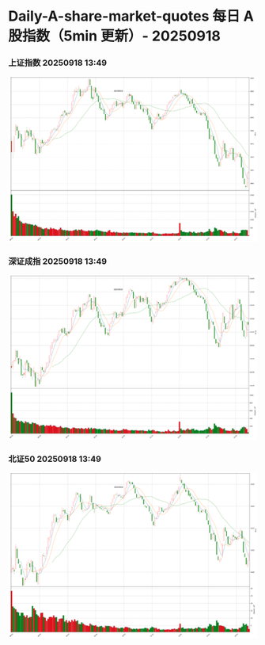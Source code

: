 
# Daily-A-share-market-quotes 每日 A 股指数（5min 更新）- 20250918

### 上证指数 20250918 13:49
![](./fig/2025/9/20250918-sh000001.png)

### 深证成指 20250918 13:49
![](./fig/2025/9/20250918-sz399001.png)

### 北证50 20250918 13:49
![](./fig/2025/9/20250918-bj899050.png)
